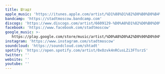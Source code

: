 ```yaml
---
title: Штадт
apple_music: 'https://itunes.apple.com/artist/%D1%88%D1%82%D0%B0%D0%B4%D1%82/1434390589'
bandcamp: 'https://stadtmoscow.bandcamp.com'
discogs: 'https://www.discogs.com/artist/6609129-%D0%A8%D1%82%D0%B0%D0%B4%D1%82'
facebook: 'https://www.facebook.com/stadtmoscow'
google_music: >-
   https://play.google.com/store/music/artist/%D0%A8%D0%A2%D0%90%D0%94%D0%A2?id=Aipepetpd24a7gf4n3nhrbmhe3i
instagram: 'https://www.instagram.com/stadtmoscow'
soundcloud: 'https://soundcloud.com/shtadt'
spotify: 'https://open.spotify.com/artist/0xOzvk4nRCusLZi3FTsrzS'
twitter: ''
website: ''
youtube: ''
---
```

